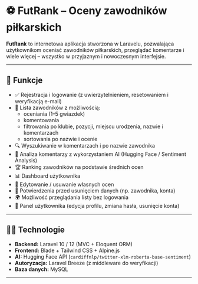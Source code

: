 # ⚽ FutRank – Oceny zawodników piłkarskich

**FutRank** to internetowa aplikacja stworzona w Laravelu, pozwalająca użytkownikom oceniać zawodników piłkarskich, przeglądać komentarze i wiele więcej – wszystko w przyjaznym i nowoczesnym interfejsie.

---

## 🚀 Funkcje

- ✅ Rejestracja i logowanie (z uwierzytelnieniem, resetowaniem i weryfikacją e-mail)
- 🧑 Lista zawodników z możliwością:
  - oceniania (1–5 gwiazdek)
  - komentowania
  - filtrowania po klubie, pozycji, miejscu urodzenia, nazwie i komentarzach
  - sortowania po nazwie i ocenie
- 🔍 Wyszukiwanie w komentarzach i po nazwie zawodnika
- 🧠 Analiza komentarzy z wykorzystaniem AI (Hugging Face / Sentiment Analysis)
- 🏆 Ranking zawodników na podstawie średnich ocen
- 📊 Dashboard użytkownika
- 🧾 Edytowanie / usuwanie własnych ocen
- 🔐 Potwierdzenia przed usunięciem danych (np. zawodnika, konta)
- 🌍 Możliwość przeglądania listy bez logowania
- 🔧 Panel użytkownika (edycja profilu, zmiana hasła, usunięcie konta)

---

## 🧑‍💻 Technologie

- **Backend:** Laravel 10 / 12 (MVC + Eloquent ORM)
- **Frontend:** Blade + Tailwind CSS + Alpine.js
- **AI:** Hugging Face API (`cardiffnlp/twitter-xlm-roberta-base-sentiment`)
- **Autoryzacja:** Laravel Breeze (z middleware do weryfikacji)
- **Baza danych:** MySQL
---